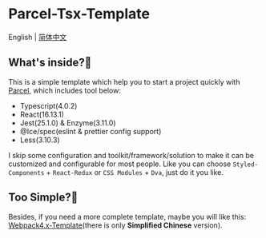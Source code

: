 # Parcel-Tsx-Template

English | [简体中文](README-zh-CN.md)

## What's inside?🤔

This is a simple template which help you to start a project quickly with [Parcel](https://github.com/parcel-bundler/parcel), which includes tool below:

- Typescript(4.0.2)
- React(16.13.1)
- Jest(25.1.0) & Enzyme(3.11.0)
- @Ice/spec(eslint & prettier config support)
- Less(3.10.3)

I skip some configuration and toolkit/framework/solution to make it can be customized and configurable for most people. Like you can choose `Styled-Components` + `React-Redux` or `CSS Modules` + `Dva`, just do it you like.

## Too Simple?🤠

Besides, if you need a more complete template, maybe you will like this: [Webpack4.x-Template](https://github.com/linbudu599/Webpack4.x-Template)(there is only **Simplified Chinese** version).
